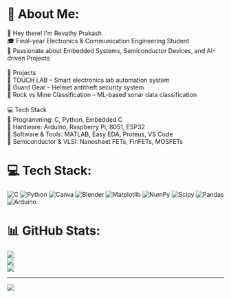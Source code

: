 # 💫 About Me:
👋 Hey there! I'm Revathy Prakash<br>🎓 Final-year Electronics & Communication Engineering Student  <br>🔬 Passionate about Embedded Systems, Semiconductor Devices, and AI-driven Projects  <br><br>📌 Projects  <br>🔹 TOUCH LAB – Smart electronics lab automation system  <br>🔹 Guard Gear – Helmet antitheft security system  <br>🔹 Rock vs Mine Classification – ML-based sonar data classification  <br><br>💻 Tech Stack  <br>🔹 Programming: C, Python, Embedded C  <br>🔹 Hardware: Arduino, Raspberry Pi, 8051, ESP32  <br>🔹 Software & Tools: MATLAB, Easy EDA, Proteus, VS Code  <br>🔹 Semiconductor & VLSI: Nanosheet FETs, FinFETs, MOSFETs  <br>


# 💻 Tech Stack:
![C](https://img.shields.io/badge/c-%2300599C.svg?style=for-the-badge&logo=c&logoColor=white) ![Python](https://img.shields.io/badge/python-3670A0?style=for-the-badge&logo=python&logoColor=ffdd54) ![Canva](https://img.shields.io/badge/Canva-%2300C4CC.svg?style=for-the-badge&logo=Canva&logoColor=white) ![Blender](https://img.shields.io/badge/blender-%23F5792A.svg?style=for-the-badge&logo=blender&logoColor=white) ![Matplotlib](https://img.shields.io/badge/Matplotlib-%23ffffff.svg?style=for-the-badge&logo=Matplotlib&logoColor=black) ![NumPy](https://img.shields.io/badge/numpy-%23013243.svg?style=for-the-badge&logo=numpy&logoColor=white) ![Scipy](https://img.shields.io/badge/SciPy-%230C55A5.svg?style=for-the-badge&logo=scipy&logoColor=%white) ![Pandas](https://img.shields.io/badge/pandas-%23150458.svg?style=for-the-badge&logo=pandas&logoColor=white) ![Arduino](https://img.shields.io/badge/-Arduino-00979D?style=for-the-badge&logo=Arduino&logoColor=white)
# 📊 GitHub Stats:
![](https://github-readme-stats.vercel.app/api?username=Revathy-prakash&theme=great-gatsby&hide_border=false&include_all_commits=true&count_private=true)<br/>
![](https://nirzak-streak-stats.vercel.app/?user=Revathy-prakash&theme=great-gatsby&hide_border=false)<br/>
![](https://github-readme-stats.vercel.app/api/top-langs/?username=Revathy-prakash&theme=great-gatsby&hide_border=false&include_all_commits=true&count_private=true&layout=compact)

---
[![](https://visitcount.itsvg.in/api?id=Revathy-prakash&icon=0&color=0)](https://visitcount.itsvg.in)

<!-- Proudly created with GPRM ( https://gprm.itsvg.in ) -->
